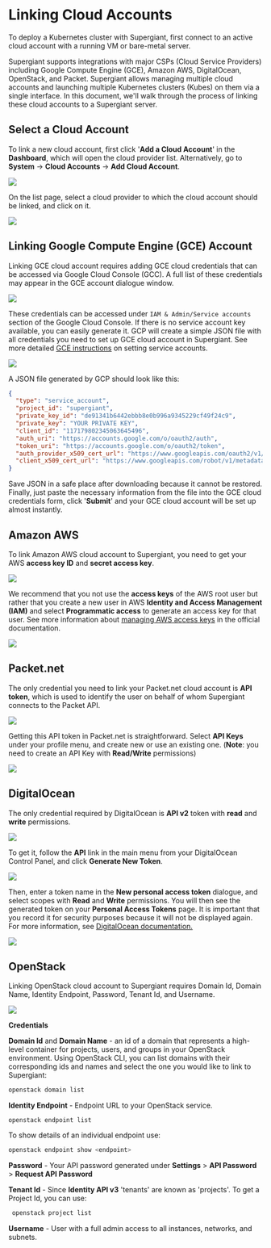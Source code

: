 # Linking Cloud Accounts

To deploy a Kubernetes cluster with Supergiant, first connect to an active cloud account with a running VM or bare-metal server.

Supergiant supports integrations with major CSPs (Cloud Service Providers) including Google Compute Engine (GCE), Amazon AWS, DigitalOcean, OpenStack, and Packet.  Supergiant allows managing multiple cloud accounts and launching multiple Kubernetes clusters (Kubes) on them via a single interface. In this document, we'll walk through the process of linking these cloud accounts to a Supergiant server.
## Select a Cloud Account 

To link a new cloud account, first click '**Add a Cloud Account**' in the **Dashboard**, which will open the cloud provider list. Alternatively, go to **System** -> **Cloud Accounts** -> **Add Cloud Account**.

![](http://res.cloudinary.com/doj9feked/image/upload/v1524044736/Linking-cloud-accs-sg/adding-cloud-account-general.png)

On the list page, select a cloud provider to which the cloud account should be linked, and click on it.

![](http://res.cloudinary.com/doj9feked/image/upload/v1524044736/Linking-cloud-accs-sg/choose-cloud-acc.png)
## Linking Google Compute Engine (GCE) Account

Linking GCE cloud account requires adding GCE cloud credentials that can be accessed via Google Cloud Console (GCC). A full list of these credentials may appear in the GCE account dialogue window.

![](http://res.cloudinary.com/doj9feked/image/upload/v1524044734/Linking-cloud-accs-sg/gce-credentials.png)

These credentials can be accessed under  `IAM & Admin/Service accounts` section of the Google Cloud Console. If there is no service account key available, you can easily generate it. GCP will create a simple JSON file with all credentials you need to set up GCE cloud account in Supergiant. See more detailed [GCE instructions](https://cloud.google.com/iam/docs/creating-managing-service-account-keys) on setting service accounts. 

![](http://res.cloudinary.com/doj9feked/image/upload/v1524044735/Linking-cloud-accs-sg/GCE_secret-key.gif)

A JSON file generated by GCP should look like this:

```json
{
  "type": "service_account",
  "project_id": "supergiant",
  "private_key_id": "de91341b6442ebbb8e0b996a9345229cf49f24c9",
  "private_key": "YOUR PRIVATE KEY",
  "client_id": "117179802345063645496",
  "auth_uri": "https://accounts.google.com/o/oauth2/auth",
  "token_uri": "https://accounts.google.com/o/oauth2/token",
  "auth_provider_x509_cert_url": "https://www.googleapis.com/oauth2/v1/certs",
  "client_x509_cert_url": "https://www.googleapis.com/robot/v1/metadata/x509/supergiant%40argon-producer-704.iam.gserviceaccount.com"
}
```

Save JSON in a safe place after downloading because it cannot be restored. Finally, just paste the necessary information from the file into the GCE cloud credentials form, click '**Submit**' and your GCE cloud account will be set up almost instantly. 
## Amazon AWS

To link Amazon AWS cloud account to Supergiant, you need to get your AWS **access key ID** and **secret access key**. 

![](http://res.cloudinary.com/doj9feked/image/upload/v1524044736/Linking-cloud-accs-sg/aws-cloud-acc-credentials.png)

We recommend that you not use the **access keys** of the AWS root user but rather that you create a new user in AWS **Identity and Access Management (IAM)** and select  **Programmatic access** to generate an access key for that user. See more information about [managing AWS access keys](https://docs.aws.amazon.com/general/latest/gr/managing-aws-access-keys.html) in the official documentation. 

![](http://res.cloudinary.com/doj9feked/image/upload/v1524044737/Linking-cloud-accs-sg/AWS_access-key.gif)

## Packet.net 

The only credential you need to link your Packet.net cloud account is **API token**, which is used to identify the user on behalf of whom Supergiant connects to the Packet API. 

![](http://res.cloudinary.com/doj9feked/image/upload/v1524044734/Linking-cloud-accs-sg/packet-cloud-acc-cred.png)

Getting this API token in Packet.net is straightforward. Select **API Keys** under your profile menu, and create new or use an existing one. (**Note**: you need to create an API Key with **Read/Write** permissions)

![](http://res.cloudinary.com/doj9feked/image/upload/v1524044735/Linking-cloud-accs-sg/packet-api-key.gif)
## DigitalOcean

The only credential required by DigitalOcean is **API v2** token with **read** and **write** permissions. 

![](http://res.cloudinary.com/doj9feked/image/upload/v1524054432/Linking-cloud-accs-sg/digital-ocean-credentials.png)

To get it, follow the **API** link in the main menu from your DigitalOcean Control Panel, and click **Generate New Token**.  

![](http://res.cloudinary.com/doj9feked/image/upload/v1524053062/Linking-cloud-accs-sg/new-token_digital-ocean.png)



Then, enter a token name in the **New personal access token** dialogue, and select scopes with **Read** and **Write** permissions. You will then see the generated token on your **Personal Access Tokens** page. It is important that you record it for security purposes because it will not be displayed again. For more information, see [DigitalOcean documentation.](https://www.digitalocean.com/community/tutorials/how-to-use-the-digitalocean-api-v2) 

![](http://res.cloudinary.com/doj9feked/image/upload/v1524053062/Linking-cloud-accs-sg/access-key_digitalocean.png)

## OpenStack 

Linking OpenStack cloud account to Supergiant requires Domain Id, Domain Name, Identity Endpoint, Password, Tenant Id, and Username. 

![](http://res.cloudinary.com/doj9feked/image/upload/v1524054587/Linking-cloud-accs-sg/openstack-cloud-credentials.png)

**Credentials**

**Domain Id** and **Domain Name** - an id of a domain that represents a high-level container for projects, users, and groups in your OpenStack environment. Using OpenStack CLI, you can list domains with their corresponding ids and names and select the one you would like to link to Supergiant:

```sh
openstack domain list
```

**Identity Endpoint** - Endpoint URL to your OpenStack service. 

```
openstack endpoint list
```

To show details of an individual endpoint use:

```sh
openstack endpoint show <endpoint>
```

**Password**  - Your API password generated under **Settings** > **API Password** > **Request API Password**

**Tenant Id** - Since **Identity API v3** 'tenants' are known as 'projects'. To get a Project Id, you can use:

```sh
 openstack project list
```

**Username**  - User with a  full admin access to all instances, networks, and subnets. 
